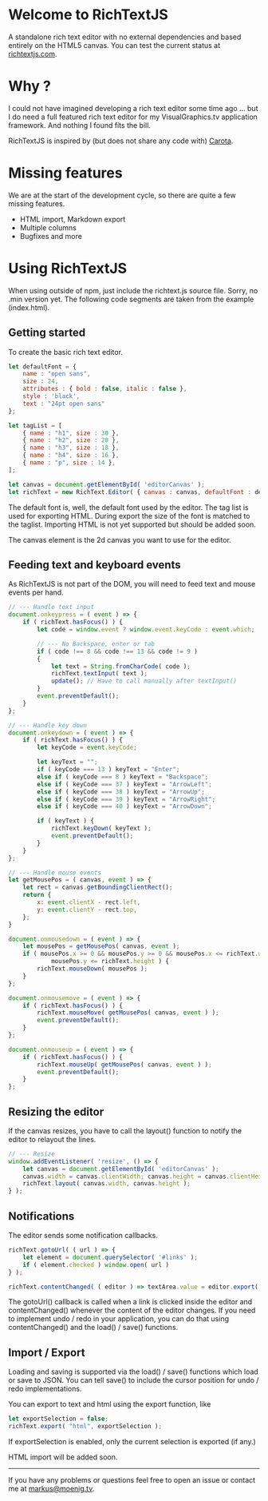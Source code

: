 # Welcome to RichTextJS
A standalone rich text editor with no external dependencies and based entirely on the HTML5 canvas. You can test the current status at [richtextjs.com](http://richtextjs.com).

# Why ?
I could not have imagined developing a rich text editor some time ago ... but I do need a full featured rich text editor for my VisualGraphics.tv application framework. And nothing I found fits the bill.

RichTextJS is inspired by (but does not share any code with) [Carota](https://github.com/danielearwicker/carota).

# Missing features
We are at the start of the development cycle, so there are quite a few missing features.

* HTML import, Markdown export
* Multiple columns
* Bugfixes and more

# Using RichTextJS
When using outside of npm, just include the richtext.js source file. Sorry, no .min version yet. The following code segments are taken from the example (index.html).

## Getting started

To create the basic rich text editor.

```javascript
let defaultFont = {
    name : "open sans",
    size : 24,
    attributes : { bold : false, italic : false },
    style : 'black',
    text : "24pt open sans"
};

let tagList = [
    { name : "h1", size : 30 },
    { name : "h2", size : 20 },
    { name : "h3", size : 18 },
    { name : "h4", size : 16 },
    { name : "p", size : 14 },
];

let canvas = document.getElementById( 'editorCanvas' );
let richText = new RichText.Editor( { canvas : canvas, defaultFont : defaultFont, tagList : tagList } );
```
The default font is, well, the default font used by the editor. The tag list is used for exporting HTML. During export the size of the font is matched to the taglist. Importing HTML is not yet supported but should be added soon.

The canvas element is the 2d canvas you want to use for the editor.

## Feeding text and keyboard events

As RichTextJS is not part of the DOM, you will need to feed text and mouse events per hand.

```javascript
// --- Handle text input
document.onkeypress = ( event ) => {
    if ( richText.hasFocus() ) {
        let code = window.event ? window.event.keyCode : event.which;

        // --- No Backspace, enter or tab
        if ( code !== 8 && code !== 13 && code != 9 )
        {
            let text = String.fromCharCode( code );
            richText.textInput( text );
            update(); // Have to call manually after textInput()
        }
        event.preventDefault();
    }
};

// --- Handle key down
document.onkeydown = ( event ) => {
    if ( richText.hasFocus() ) {
        let keyCode = event.keyCode;

        let keyText = "";
        if ( keyCode === 13 ) keyText = "Enter";
        else if ( keyCode === 8 ) keyText = "Backspace";
        else if ( keyCode === 37 ) keyText = "ArrowLeft";
        else if ( keyCode === 38 ) keyText = "ArrowUp";
        else if ( keyCode === 39 ) keyText = "ArrowRight";
        else if ( keyCode === 40 ) keyText = "ArrowDown";

        if ( keyText ) {
            richText.keyDown( keyText );
            event.preventDefault();
        }
    }
};

// --- Handle mouse events
let getMousePos = ( canvas, event ) => {
    let rect = canvas.getBoundingClientRect();
    return {
        x: event.clientX - rect.left,
        y: event.clientY - rect.top,
    };
}

document.onmousedown = ( event ) => {
    let mousePos = getMousePos( canvas, event );
    if ( mousePos.x >= 0 && mousePos.y >= 0 && mousePos.x <= richText.width &&
            mousePos.y <= richText.height ) {
        richText.mouseDown( mousePos );
    }
};

document.onmousemove = ( event ) => {
    if ( richText.hasFocus() ) {
        richText.mouseMove( getMousePos( canvas, event ) );
        event.preventDefault();
    }
};

document.onmouseup = ( event ) => {
    if ( richText.hasFocus() ) {
        richText.mouseUp( getMousePos( canvas, event ) );
        event.preventDefault();
    }
};
```

## Resizing the editor

If the canvas resizes, you have to call the layout() function to notify the editor to relayout the lines.

```javascript
// --- Resize
window.addEventListener( 'resize', () => {
    let canvas = document.getElementById( 'editorCanvas' );
    canvas.width = canvas.clientWidth; canvas.height = canvas.clientHeight;
    richText.layout( canvas.width, canvas.height );
} );
```

## Notifications

The editor sends some notification callbacks.

```javascript
richText.gotoUrl( ( url ) => {
    let element = document.querySelector( '#links' );
    if ( element.checked ) window.open( url )
} );

richText.contentChanged( ( editor ) => textArea.value = editor.export( "html" ) );
```

The gotoUrl() callback is called when a link is clicked inside the editor and contentChanged() whenever the content of the editor changes. If you need to implement undo / redo in your application, you can do that using contentChanged() and the load() / save() functions.

## Import / Export

Loading and saving is supported via the load() / save() functions which load or save to JSON. You can tell save() to include the cursor position for undo / redo implementations.

You can export to text and html using the export function, like

```javascript
let exportSelection = false;
richText.export( "html", exportSelection );
```

If exportSelection is enabled, only the current selection is exported (if any.)

HTML import will be added soon.

---

If you have any problems or questions feel free to open an issue or contact me at markus@moenig.tv.